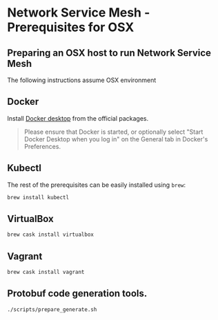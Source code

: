 # Network Service Mesh - Prerequisites for OSX

## Preparing an OSX host to run Network Service Mesh

The following instructions assume OSX environment

## Docker

Install [Docker desktop](https://www.docker.com/products/docker-desktop) from the official packages.

> Please ensure that Docker is started, or optionally select "Start Docker Desktop when you log in" on the General tab in Docker's Preferences.

## Kubectl

The rest of the prerequisites can be easily installed using `brew`:

```bash
brew install kubectl
```

## VirtualBox

```bash
brew cask install virtualbox
```

## Vagrant

```bash
brew cask install vagrant
```

## Protobuf code generation tools.

```bash
./scripts/prepare_generate.sh
```